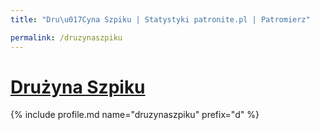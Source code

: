 ```yaml
---
title: "Dru\u017Cyna Szpiku | Statystyki patronite.pl | Patromierz"

permalink: /druzynaszpiku
---
```


# [Drużyna Szpiku](https://patronite.pl/druzynaszpiku)

{% include profile.md name="druzynaszpiku" prefix="d" %}
